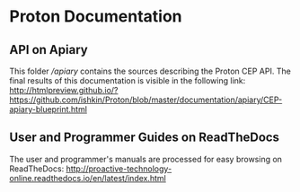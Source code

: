 # Proton Documentation

## API on Apiary

This folder */apiary* contains the sources describing the Proton CEP API. The final results of this documentation is visible in the following link:
http://htmlpreview.github.io/?https://github.com/ishkin/Proton/blob/master/documentation/apiary/CEP-apiary-blueprint.html

## User and Programmer Guides on ReadTheDocs

The user and programmer's manuals are processed for easy browsing on ReadTheDocs:
http://proactive-technology-online.readthedocs.io/en/latest/index.html

